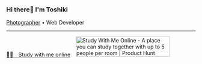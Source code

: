 <h3 align="">Hi there👋   I'm Toshiki</h3>

<p align="">
  <a href="https://toshikikamei.com">Photographer</a> •
  Web Developer
</p> 

---

<div><a href="https://study-with-me.online">🧑‍🎓　Study with me online</a>　<a href="https://www.producthunt.com/posts/study-with-me-online?utm_source=badge-featured&utm_medium=badge&utm_souce=badge-study-with-me-online" target="_blank"><img src="https://api.producthunt.com/widgets/embed-image/v1/featured.svg?post_id=319826&theme=light" alt="Study With Me Online - A place you can study together with up to 5 people per room | Product Hunt" style="width: 250px; height: 54px;" width="250" height="54" /></a></div>

